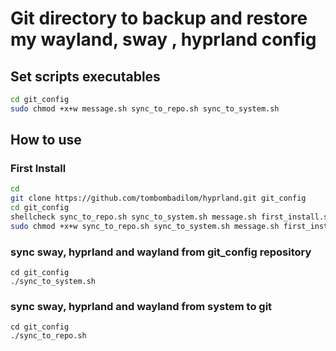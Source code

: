 # Git directory to backup and restore my wayland, sway , hyprland config

## Set scripts executables

```bash
cd git_config
sudo chmod +x+w message.sh sync_to_repo.sh sync_to_system.sh
```

## How to use

### First Install

```bash
cd
git clone https://github.com/tombombadilom/hyprland.git git_config
cd git_config
shellcheck sync_to_repo.sh sync_to_system.sh message.sh first_install.sh
sudo chmod +x+w sync_to_repo.sh sync_to_system.sh message.sh first_install.sh

```

### sync sway, hyprland and wayland from git_config repository

```
cd git_config
./sync_to_system.sh
```

### sync sway, hyprland and wayland from system to git

```
cd git_config
./sync_to_repo.sh
```
